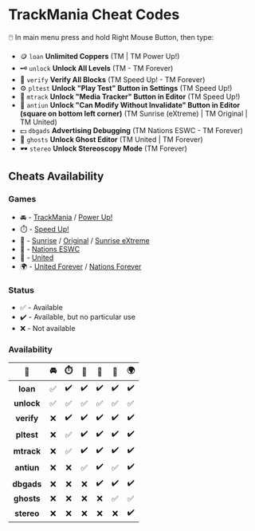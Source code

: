 # TrackMania Cheat Codes
🖱️ In main menu press and hold Right Mouse Button, then type:
- 🪙 `loan`   **Unlimited Coppers** (TM | TM Power Up!)
- 🗝️ `unlock` **Unlock All Levels** (TM - TM Forever)
- 🧊 `verify` **Verify All Blocks** (TM Speed Up! - TM Forever)
- ⚙️ `pltest` **Unlock "Play Test" Button in Settings** (TM Speed Up!)
- 🎥 `mtrack` **Unlock "Media Tracker" Button in Editor** (TM Speed Up!)
- 🚩 `antiun` **Unlock "Can Modify Without Invalidate" Button in Editor (square on bottom left corner)** (TM Sunrise (eXtreme) | TM Original | TM United)
- 💵 `dbgads` **Advertising Debugging** (TM Nations ESWC - TM Forever)
- 👻 `ghosts` **Unlock Ghost Editor** (TM United | TM Forever)
- 🕶️ `stereo` **Unlock Stereoscopy Mode** (TM Forever)

## Cheats Availability

### Games
- 🚘 - [TrackMania](https://nadeo.fandom.com/wiki/TrackMania_(game)) / [Power Up!](https://nadeo.fandom.com/wiki/TrackMania:_Power_Up!)
- ⏱️ - [Speed Up!](https://nadeo.fandom.com/wiki/TrackMania:_Speed_Up!)
- 🌅 - [Sunrise](https://nadeo.fandom.com/wiki/TrackMania_Sunrise) / [Original](https://nadeo.fandom.com/wiki/TrackMania_Original) / [Sunrise eXtreme](https://nadeo.fandom.com/wiki/TrackMania_Sunrise_eXtreme)
- 🏁 - [Nations ESWC](https://nadeo.fandom.com/wiki/TrackMania_Nations_ESWC)
- 🎨 - [United](https://nadeo.fandom.com/wiki/TrackMania_United)
- 🌍 - [United Forever](https://nadeo.fandom.com/wiki/TrackMania_United_Forever) / [Nations Forever](https://nadeo.fandom.com/wiki/TrackMania_Nations_Forever)

### Status
- ✅ - Available
- ✔️ - Available, but no particular use
- ❌ - Not available

### Availability
| 📜         | 🚘 | ⏱️ | 🌅 | 🏁 | 🎨 | 🌍 |
| :--------: | :-: | :-: | :-: | :-: | :-: | :-: |
| **loan**   | ✅ | ✔️ | ✔️ | ✔️ | ✔️ | ✔️ |
| **unlock** | ✅ | ✅ | ✅ | ✅ | ✅ | ✅ |
| **verify** | ❌ | ✔️ | ✔️ | ✔️ | ✔️ | ✔️ |
| **pltest** | ❌ | ✅ | ✔️ | ✔️ | ✔️ | ✔️ |
| **mtrack** | ❌ | ✅ | ✔️ | ✔️ | ✔️ | ✔️ |
| **antiun** | ❌ | ❌ | ✅ | ✔️ | ✅ | ✔️ |
| **dbgads** | ❌ | ❌ | ❌ | ✔️ | ✔️ | ✔️ |
| **ghosts** | ❌ | ❌ | ❌ | ❌ | ✅ | ✅ |
| **stereo** | ❌ | ❌ | ❌ | ❌ | ❌ | ✔️ |
